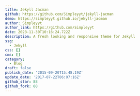 ```yaml
---
title: Jekyll Jacman
github: https://github.com/Simpleyyt/jekyll-jacman
demo: https://simpleyyt.github.io/jekyll-jacman
author: Simpleyyt
author_link: https://github.com/Simpleyyt
date: 2023-11-30T10:16:24.722Z
description: A fresh looking and responsive theme for Jekyll
ssg:
  - Jekyll
css: []
cms: []
category:
  - Blog
draft: false
publish_date: '2015-09-20T15:48:19Z'
update_date: '2017-07-22T06:07:16Z'
github_star: 88
github_fork: 88
---
```

